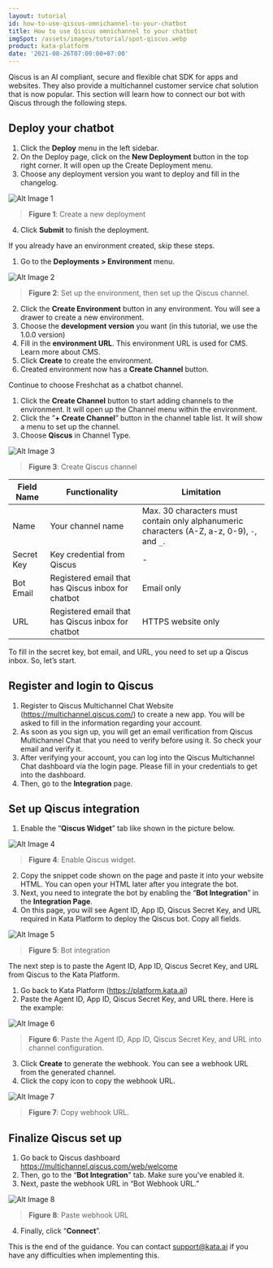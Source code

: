 ```yaml
---
layout: tutorial
id: how-to-use-qiscus-omnichannel-to-your-chatbot
title: How to use Qiscus omnichannel to your chatbot
imgSpot: /assets/images/tutorial/spot-qiscus.webp
product: kata-platform
date: '2021-08-26T07:00:00+07:00'
---
```


Qiscus is an AI compliant, secure and flexible chat SDK for apps and websites. They also provide a multichannel customer service chat solution that is now popular. This section will learn how to connect our bot with Qiscus through the following steps.

## Deploy your chatbot

1. Click the **Deploy** menu in the left sidebar.
2. On the Deploy page, click on the **New Deployment** button in the top right corner. It will open up the Create Deployment menu.
3. Choose any deployment version you want to deploy and fill in the changelog.

![Alt Image 1](https://lh5.googleusercontent.com/dvpyUOaDxzu0wbCpVdUwDWFrXAuphte-hnudP4Z7jPMZCle7hSIe3RVnQoH2O-NSxfPt6VZAyTfgqvS6ZnZabNfL447X4-UtEZJwpsxETPukgkIx0S--uQxMhhfW05P8OuGfm-m7)

> **Figure 1**: Create a new deployment

4. Click **Submit** to finish the deployment.

If you already have an environment created, skip these steps.

1. Go to the **Deployments > Environment** menu.

![Alt Image 2](https://lh3.googleusercontent.com/88Pxs5L8JuAmTCQNe8dxJwgPOFZVY72AJ3Vk_rdZqz7xKMnuMGT4En5cMB5kuNEl15BewuIbI54BwOcvpoIvx2f4rf1PfYba_XWGxxglpUGdGwvoWjwGEVmiFlZbrP8lwqUkp3v1)

> **Figure 2**: Set up the environment, then set up the Qiscus channel.

2. Click the **Create Environment** button in any environment. You will see a drawer to create a new environment.
3. Choose the **development version** you want (in this tutorial, we use the 1.0.0 version)
4. Fill in the **environment URL**. This environment URL is used for CMS. Learn more about CMS.
5. Click **Create** to create the environment.
6. Created environment now has a **Create Channel** button.

Continue to choose Freshchat as a chatbot channel.

1. Click the **Create Channel** button to start adding channels to the environment. It will open up the Channel menu within the environment.
2. Click the ”**+ Create Channel**” button in the channel table list. It will show a menu to set up the channel.
3. Choose **Qiscus** in Channel Type.

![Alt Image 3](https://lh4.googleusercontent.com/ls0ZhBnaEqJbd0EzEF33lttilhDqJwqauIK-FNc8Qrqzdl1J7I0KyMlODc9YoIhi8cdTlWdVLynndKfSJSQyOFxJJK3rFXiNPqVdHvxNDBNrmzH62U4Eh3hms8puCFVqT8AOTrm9)

> **Figure 3**: Create Qiscus channel

| Field Name | Functionality                                      | Limitation                                                                                  |
| ---------- | -------------------------------------------------- | ------------------------------------------------------------------------------------------- |
| Name       | Your channel name                                  | Max. 30 characters must contain only alphanumeric characters (A-Z, a-z, 0-9), `-`, and `_`. |
| Secret Key | Key credential from Qiscus                         | -                                                                                           |
| Bot Email  | Registered email that has Qiscus inbox for chatbot | Email only                                                                                  |
| URL        | Registered email that has Qiscus inbox for chatbot | HTTPS website only                                                                          |

To fill in the secret key, bot email, and URL, you need to set up a Qiscus inbox. So, let’s start.

## Register and login to Qiscus

1. Register to Qiscus Multichannel Chat Website (<a href="https://multichannel.qiscus.com/" target="_blank"><span>http</span>s://multichannel.qiscus.com/</a>) to create a new app. You will be asked to fill in the information regarding your account.
2. As soon as you sign up, you will get an email verification from Qiscus Multichannel Chat that you need to verify before using it. So check your email and verify it.
3. After verifying your account, you can log into the Qiscus Multichannel Chat dashboard via the login page. Please fill in your credentials to get into the dashboard.
4. Then, go to the **Integration** page.

## Set up Qiscus integration

1. Enable the “**Qiscus Widget**” tab like shown in the picture below.

![Alt Image 4](https://lh5.googleusercontent.com/1GJjJ9_KiU0o347aPuyETeMSGKtikUywh6L0K1eZrawVDwdyLtJV7oy4cOMa7x-yIY1aobagL1X77AcAUzBp6mZa4WiYOislTVZZC2WgJ11ZkK2sZZzAA_ZegADSYsUcDHmTi8O6)

> **Figure 4**: Enable Qiscus widget.

2. Copy the snippet code shown on the page and paste it into your website HTML. You can open your HTML later after you integrate the bot.
3. Next, you need to integrate the bot by enabling the “**Bot Integration**” in the **Integration Page**.
4. On this page, you will see Agent ID, App ID, Qiscus Secret Key, and URL required in Kata Platform to deploy the Qiscus bot. Copy all fields.

![Alt Image 5](https://lh5.googleusercontent.com/HX8bgSOSiOHHrm2pVT-5K-RLchYTq_3AFEAPN2GLs3sX3NjdSNGiYrU4gwbsM_MfL0oBfG2nrbI_AHMYC6rRz8Ml-6D7d306dbEydUsyHEIysfa8JrZp2XvCen0dEzapgdT-_qhE)

> **Figure 5**: Bot integration

The next step is to paste the Agent ID, App ID, Qiscus Secret Key, and URL from Qiscus to the Kata Platform.

1. Go back to Kata Platform (<a href="https://platform.kata.ai" target="_blank"><span>http</span>s://platform.kata.ai</a>)
2. Paste the Agent ID, App ID, Qiscus Secret Key, and URL there. Here is the example:

![Alt Image 6](https://lh5.googleusercontent.com/C8qEgXagNmauJuTZXU2R3X3RMfKRo7Kd4Y_R-At1d6Ad9oTqmU-KhDBZeVPwo_3fyjVNUL5ydxIUQudLPX3gZh3YrtjpzMZHDTBwuwNwy-hRNK9OAO5fbg7buZ2jgGJdn5WaD00R)

> **Figure 6**: Paste the Agent ID, App ID, Qiscus Secret Key, and URL into channel configuration.

3. Click **Create** to generate the webhook. You can see a webhook URL from the generated channel.
4. Click the copy icon to copy the webhook URL.

![Alt Image 7](https://lh3.googleusercontent.com/-bm2p8jYZsLQLLE4ZeHgXsJQtaQe09fBDtM2gNjuLhPFw4XVUzrudQPxCk8Ek8V3R8vduYAY_1cwsJpAnWDzRzHj1ABeqbst7Cq2J321Gx7RXtkhrAz3TvwCeAfL37B9L5i8JzxD)

> **Figure 7**: Copy webhook URL.

## Finalize Qiscus set up

1. Go back to Qiscus dashboard <a href="https://multichannel.qiscus.com/web/welcome" target="_blank"><span>http</span>s://multichannel.qiscus.com/web/welcome</a>
2. Then, go to the “**Bot Integration**” tab. Make sure you’ve enabled it.
3. Next, paste the webhook URL in “Bot Webhook URL.”

![Alt Image 8](https://lh5.googleusercontent.com/4prVthdWJHkoQZE5GnIi8BmgPzTleXHdCE5XOqd69NmU0ieECWMQc63_jAk71eg-_JfeSskuRt9-Q7knbZT_9ASphpKsfp0eRNbOzcH0j1kyvDLT9Hqsucg0dR7IwJ0iUNKwvX66)

> **Figure 8**: Paste webhook URL

4. Finally, click “**Connect**”.

This is the end of the guidance. You can contact support@kata.ai if you have any difficulties when implementing this.
